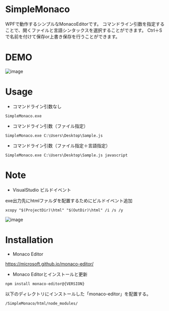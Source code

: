# SimpleMonaco
WPFで動作するシンプルなMonacoEditorです。
コマンドライン引数を指定することで、開くファイルと言語シンタックスを選択することができます。
Ctrl＋Sで名前を付けて保存or上書き保存を行うことができます。

# DEMO
![image](https://user-images.githubusercontent.com/54029057/163663583-d5bce2d0-8b5d-4bde-90f0-6e346363c618.png)

# Usage
- コマンドライン引数なし
```
SimpleMonaco.exe
```
- コマンドライン引数（ファイル指定）
```
SimpleMonaco.exe C:\Users\Desktop\Sample.js
```
- コマンドライン引数（ファイル指定＋言語指定）
```
SimpleMonaco.exe C:\Users\Desktop\Sample.js javascript 
```

# Note
- VisualStudio ビルドイベント

exe出力先にhtmlファルダを配置するためにビルドイベント追加
```
xcopy "$(ProjectDir)\html" "$(OutDir)\html" /i /s /y
```
![image](https://user-images.githubusercontent.com/54029057/163672256-dbd99c23-9432-40ee-908c-5259547278db.png)

# Installation
- Monaco Editor

https://microsoft.github.io/monaco-editor/

- Monaco Editorとインストールと更新
```
npm install monaco-editor@{VERSION}
```
以下のディレクトリにインストールした「monaco-editor」を配置する。
```
/SimpleMonaco/html/node_modules/
```
